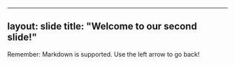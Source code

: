 ---
layout: slide
title: "Welcome to our second slide!"
-
Remember: Markdown is supported.
Use the left arrow to go back!
